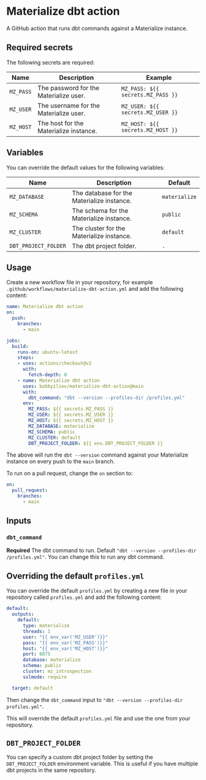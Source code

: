 # Materialize dbt action

A GitHub action that runs dbt commands against a Materialize instance.

## Required secrets

The following secrets are required:

| Name | Description | Example |
| ---- | ----------- | ------- |
| `MZ_PASS` | The password for the Materialize user. | `MZ_PASS: ${{ secrets.MZ_PASS }}` |
| `MZ_USER` | The username for the Materialize user. | `MZ_USER: ${{ secrets.MZ_USER }}` |
| `MZ_HOST` | The host for the Materialize instance. | `MZ_HOST: ${{ secrets.MZ_HOST }}` |

## Variables

You can override the default values for the following variables:

| Name | Description | Default |
| ---- | ----------- | ------- |
| `MZ_DATABASE` | The database for the Materialize instance. | `materialize` |
| `MZ_SCHEMA` | The schema for the Materialize instance. | `public` |
| `MZ_CLUSTER` | The cluster for the Materialize instance. | `default` |
| `DBT_PROJECT_FOLDER` | The dbt project folder. | `.` |

## Usage

Create a new workflow file in your repository, for example `.github/workflows/materialize-dbt-action.yml` and add the following content:

```yaml
name: Materialize dbt action
on:
  push:
    branches:
      - main

jobs:
  build:
    runs-on: ubuntu-latest
    steps:
    - uses: actions/checkout@v2
      with:
        fetch-depth: 0
    - name: Materialize dbt action
      uses: bobbyiliev/materialize-dbt-action@main
      with:
        dbt_command: "dbt --version --profiles-dir /profiles.yml"
      env:
        MZ_PASS: ${{ secrets.MZ_PASS }}
        MZ_USER: ${{ secrets.MZ_USER }}
        MZ_HOST: ${{ secrets.MZ_HOST }}
        MZ_DATABASE: materialize
        MZ_SCHEMA: public
        MZ_CLUSTER: default
        DBT_PROJECT_FOLDER: ${{ env.DBT_PROJECT_FOLDER }}
```

The above will run the `dbt --version` command against your Materialize instance on every push to the `main` branch.

To run on a pull request, change the `on` section to:

```yaml
on:
  pull_request:
    branches:
      - main
```

## Inputs

### `dbt_command`

**Required** The dbt command to run. Default `"dbt --version --profiles-dir /profiles.yml"`. You can change this to run any dbt command.

## Overriding the default `profiles.yml`

You can override the default `profiles.yml` by creating a new file in your repository called `profiles.yml` and add the following content:

```yaml
default:
  outputs:
    default:
      type: materialize
      threads: 1
      user: "{{ env_var('MZ_USER')}}"
      pass: "{{ env_var('MZ_PASS')}}"
      host: "{{ env_var('MZ_HOST')}}"
      port: 6875
      database: materialize
      schema: public
      cluster: mz_introspection
      sslmode: require

  target: default
```

Then change the `dbt_command` input to `"dbt --version --profiles-dir profiles.yml"`.

This will override the default `profiles.yml` file and use the one from your repository.

## `DBT_PROJECT_FOLDER`

You can specify a custom dbt project folder by setting the `DBT_PROJECT_FOLDER` environment variable. This is useful if you have multiple dbt projects in the same repository.
